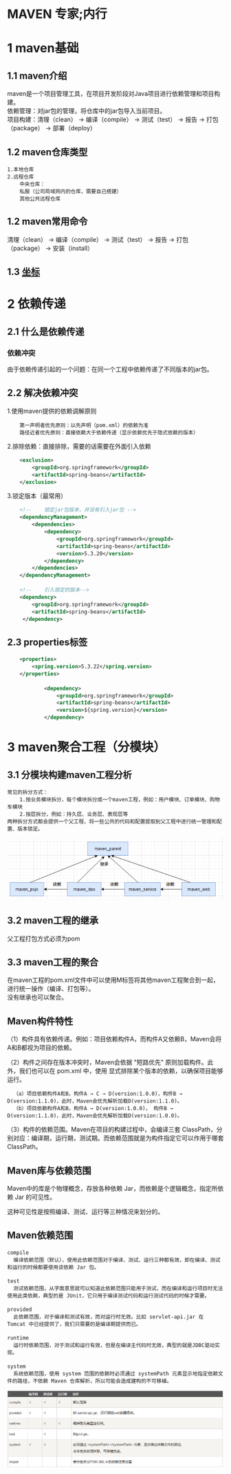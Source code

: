 # MAVEN 专家;内行
# 1 maven基础
## 1.1 maven介绍
maven是一个项目管理工具，在项目开发阶段对Java项目进行依赖管理和项目构建。  
依赖管理：对jar包的管理，将仓库中的jar包导入当前项目。  
项目构建：清理（clean） -> 编译（compile） -> 测试（test） -> 报告 -> 打包（package） -> 部署（deploy）

## 1.2 maven仓库类型
    1.本地仓库
    2.远程仓库
        中央仓库：
        私服（公司局域网内的仓库，需要自己搭建）
        其他公共远程仓库


## 1.2 maven常用命令
清理（clean） -> 编译（compile） -> 测试（test） -> 报告 -> 打包（package） -> 安装（install）
      
## 1.3 [坐标](pom.xml)


# 2 依赖传递
## 2.1 什么是依赖传递

### 依赖冲突
由于依赖传递引起的一个问题：在同一个工程中依赖传递了不同版本的jar包。

## 2.2 解决依赖冲突
1.使用maven提供的依赖调解原则

        第一声明者优先原则：以先声明（pom.xml）的依赖为准
        路径近者优先原则：直接依赖大于依赖传递（显示依赖优先于隐式依赖的版本）
        
2.排除依赖：直接排除，需要的话需要在外面引入依赖

```xml
    <exclusion>
        <groupId>org.springframework</groupId>
        <artifactId>spring-beans</artifactId>
    </exclusion>
```
                        
3.锁定版本（最常用）

```xml
    <!--    锁定jar包版本，并没有引入jar包 -->
    <dependencyManagement>
        <dependencies>
            <dependency>
                <groupId>org.springframework</groupId>
                <artifactId>spring-beans</artifactId>
                <version>5.3.20</version>
            </dependency>
        </dependencies>
    </dependencyManagement>
    
    <!--    引入锁定的版本-->
    <dependency>
        <groupId>org.springframework</groupId>
        <artifactId>spring-beans</artifactId>
     </dependency>
```

## 2.3 properties标签

```xml
    <properties>
        <spring.version>5.3.22</spring.version>
    </properties>

            <dependency>
                <groupId>org.springframework</groupId>
                <artifactId>spring-beans</artifactId>
                <version>${spring.version}</version>
            </dependency>

```

# 3 maven聚合工程（分模块）

## 3.1 分模块构建maven工程分析
    常见的拆分方式：  
        1.按业务模块拆分，每个模块拆分成一个maven工程，例如：用户模块、订单模块、购物车模块  
        2.按层拆分，例如：持久层、业务层、表现层等  
    两种拆分方式都会提供一个父工程，将一些公共的代码和配置提取到父工程中进行统一管理和配置、版本锁定。
    
![alt maven分模块构建工程](images\maven分模块构建工程.png "maven分模块构建工程")
    
## 3.2 maven工程的继承
父工程打包方式必须为pom

## 3.3 maven工程的聚合
在maven工程的pom.xml文件中可以使用M<modules>标签将其他maven工程聚合到一起，进行统一操作（编译、打包等）。  
没有继承也可以聚合。



      
        
## Maven构件特性

  （1）构件具有依赖传递。例如：项目依赖构件A，而构件A又依赖B，Maven会将A和B都视为项目的依赖。

  （2）构件之间存在版本冲突时，Maven会依据 "短路优先" 原则加载构件。此外，我们也可以在 pom.xml 中，使用 <exclusions></exclusions>显式排除某个版本的依赖，以确保项目能够运行。

      （a）项目依赖构件A和B，构件A → C → D(version:1.0.0)，构件B → D(version:1.1.0)，此时，Maven会优先解析加载D(version:1.1.0)。
      （b）项目依赖构件A和B，构件A → D(version:1.0.0)， 构件B → D(version:1.1.0)，此时，Maven会优先解析加载D(version:1.0.0)。

  （3）构件的依赖范围。Maven在项目的构建过程中，会编译三套 ClassPath，分别对应：编译期，运行期，测试期。而依赖范围就是为构件指定它可以作用于哪套 ClassPath。

## Maven库与依赖范围

Maven中的库是个物理概念，存放各种依赖 Jar，而依赖是个逻辑概念，指定所依赖 Jar 的可见性。

这种可见性是按照编译、测试、运行等三种情况来划分的。
## Maven依赖范围

    compile
      编译依赖范围（默认），使用此依赖范围对于编译、测试、运行三种都有效，即在编译、测试和运行的时候都要使用该依赖 Jar 包。

    test
      测试依赖范围，从字面意思就可以知道此依赖范围只能用于测试，而在编译和运行项目时无法使用此类依赖，典型的是 JUnit，它只用于编译测试代码和运行测试代码的时候才需要。

    provided
      此依赖范围，对于编译和测试有效，而对运行时无效。比如 servlet-api.jar 在 Tomcat 中已经提供了，我们只需要的是编译期提供而已。

    runtime
      运行时依赖范围，对于测试和运行有效，但是在编译主代码时无效，典型的就是JDBC驱动实现。

    system
      系统依赖范围，使用 system 范围的依赖时必须通过 systemPath 元素显示地指定依赖文件的路径，不依赖 Maven 仓库解析，所以可能会造成建构的不可移植。

![alt maven依赖.png](images\maven依赖.png "maven依赖")